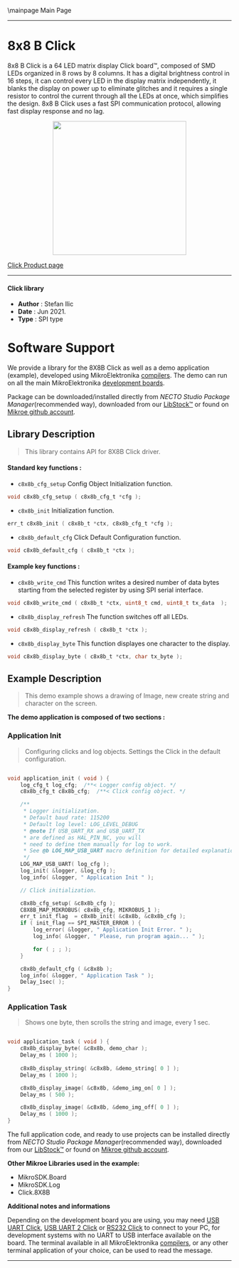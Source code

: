 \mainpage Main Page

---
# 8x8 B Click

8x8 B Click is a 64 LED matrix display Click board™, composed of SMD LEDs organized in 8 rows by 8 columns. It has a digital brightness control in 16 steps, it can control every LED in the display matrix independently, it blanks the display on power up to eliminate glitches and it requires a single resistor to control the current through all the LEDs at once, which simplifies the design. 8x8 B Click uses a fast SPI communication protocol, allowing fast display response and no lag.

<p align="center">
  <img src="https://download.mikroe.com/images/click_for_ide/8x8b_click.png" height=300px>
</p>

[Click Product page](https://www.mikroe.com/8x8-b-click)

---


#### Click library

- **Author**        : Stefan Ilic
- **Date**          : Jun 2021.
- **Type**          : SPI type


# Software Support

We provide a library for the 8X8B Click
as well as a demo application (example), developed using MikroElektronika
[compilers](https://www.mikroe.com/necto-studio).
The demo can run on all the main MikroElektronika [development boards](https://www.mikroe.com/development-boards).

Package can be downloaded/installed directly from *NECTO Studio Package Manager*(recommended way), downloaded from our [LibStock&trade;](https://libstock.mikroe.com) or found on [Mikroe github account](https://github.com/MikroElektronika/mikrosdk_click_v2/tree/master/clicks).

## Library Description

> This library contains API for 8X8B Click driver.

#### Standard key functions :

- `c8x8b_cfg_setup` Config Object Initialization function.
```c
void c8x8b_cfg_setup ( c8x8b_cfg_t *cfg );
```

- `c8x8b_init` Initialization function.
```c
err_t c8x8b_init ( c8x8b_t *ctx, c8x8b_cfg_t *cfg );
```

- `c8x8b_default_cfg` Click Default Configuration function.
```c
void c8x8b_default_cfg ( c8x8b_t *ctx );
```

#### Example key functions :

- `c8x8b_write_cmd` This function writes a desired number of data bytes starting from the selected register by using SPI serial interface.
```c
void c8x8b_write_cmd ( c8x8b_t *ctx, uint8_t cmd, uint8_t tx_data  );
```

- `c8x8b_display_refresh` The function switches off all LEDs.
```c
void c8x8b_display_refresh ( c8x8b_t *ctx );
```

- `c8x8b_display_byte` This function displayes one character to the display.
```c
void c8x8b_display_byte ( c8x8b_t *ctx, char tx_byte );
```

## Example Description

> This demo example shows a drawing of Image, new create string and character on the screen.

**The demo application is composed of two sections :**

### Application Init

> Configuring clicks and log objects. Settings the Click in the default configuration.

```c

void application_init ( void ) {
    log_cfg_t log_cfg;  /**< Logger config object. */
    c8x8b_cfg_t c8x8b_cfg;  /**< Click config object. */

    /** 
     * Logger initialization.
     * Default baud rate: 115200
     * Default log level: LOG_LEVEL_DEBUG
     * @note If USB_UART_RX and USB_UART_TX 
     * are defined as HAL_PIN_NC, you will 
     * need to define them manually for log to work. 
     * See @b LOG_MAP_USB_UART macro definition for detailed explanation.
     */
    LOG_MAP_USB_UART( log_cfg );
    log_init( &logger, &log_cfg );
    log_info( &logger, " Application Init " );

    // Click initialization.

    c8x8b_cfg_setup( &c8x8b_cfg );
    C8X8B_MAP_MIKROBUS( c8x8b_cfg, MIKROBUS_1 );
    err_t init_flag  = c8x8b_init( &c8x8b, &c8x8b_cfg );
    if ( init_flag == SPI_MASTER_ERROR ) {
        log_error( &logger, " Application Init Error. " );
        log_info( &logger, " Please, run program again... " );

        for ( ; ; );
    }

    c8x8b_default_cfg ( &c8x8b );
    log_info( &logger, " Application Task " );
    Delay_1sec( );
}

```

### Application Task

> Shows one byte, then scrolls the string and image, every 1 sec.

```c

void application_task ( void ) {
    c8x8b_display_byte( &c8x8b, demo_char );
    Delay_ms ( 1000 );
    
    c8x8b_display_string( &c8x8b, &demo_string[ 0 ] );
    Delay_ms ( 1000 );

    c8x8b_display_image( &c8x8b, &demo_img_on[ 0 ] );
    Delay_ms ( 500 );

    c8x8b_display_image( &c8x8b, &demo_img_off[ 0 ] );
    Delay_ms ( 1000 );
}

```


The full application code, and ready to use projects can be installed directly from *NECTO Studio Package Manager*(recommended way), downloaded from our [LibStock&trade;](https://libstock.mikroe.com) or found on [Mikroe github account](https://github.com/MikroElektronika/mikrosdk_click_v2/tree/master/clicks).

**Other Mikroe Libraries used in the example:**

- MikroSDK.Board
- MikroSDK.Log
- Click.8X8B

**Additional notes and informations**

Depending on the development board you are using, you may need
[USB UART Click](http://shop.mikroe.com/usb-uart-click),
[USB UART 2 Click](http://shop.mikroe.com/usb-uart-2-click) or
[RS232 Click](http://shop.mikroe.com/rs232-click) to connect to your PC, for
development systems with no UART to USB interface available on the board. The
terminal available in all MikroElektronika
[compilers](http://shop.mikroe.com/compilers), or any other terminal application
of your choice, can be used to read the message.

---

